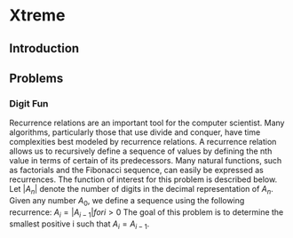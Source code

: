 # Xtreme
## Introduction
## Problems
### Digit Fun
Recurrence relations are an important tool for the computer scientist.
Many algorithms, particularly those that use divide and conquer, have time complexities best modeled by recurrence relations. A recurrence relation allows us to recursively define a sequence of values by defining the nth value in terms of certain of its predecessors.
Many natural functions, such as factorials and the Fibonacci sequence, can easily be expressed as recurrences. The function of interest for this problem is described below.
Let $|A_n|$ denote the number of digits in the decimal representation of $A_n$. Given any number $A_0$, we define a sequence using the following recurrence:
$A_i = |A_{i-1}| for i > 0$
The goal of this problem is to determine the smallest positive i such that $A_i = A_{i-1}$.
